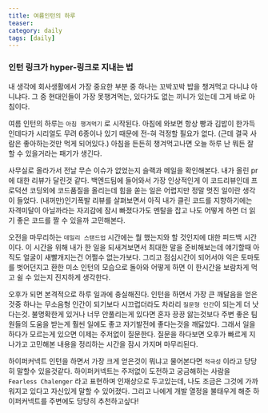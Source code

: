 ```yaml
---
title: 여름인턴의 하루
teaser:
category: daily
tags: [daily]
---
```


### 인턴 링크가 hyper-링크로 지내는 법

내 생각에 회사생활에서 가장 중요한 부분 중 하나는 꼬박꼬박 밥을 챙겨먹고 다니냐 아니냐다. 그 중 현대인들이 가장 못챙겨먹는, 있다가도 없는 끼니가 있는데 그게 바로 아침이다.

여름 인턴의 하루는 `아침 챙겨먹기` 로 시작된다. 아침에 와보면 항상 빵과 김밥이 한가득인데다가 시리얼도 무려 6종이나 있기 때문에 전-혀 걱정할 필요가 없다. (근데 결국 사람은 좋아하는것만 먹게 되어있다.) 아침을 든든히 챙겨먹고나면 오늘 하루 난 뭐든 잘 할 수 있을거라는 패기가 생긴다.

사무실로 올라가서 전날 무슨 이슈가 없었는지 슬랙과 메일을 확인해본다. 내가 올린 pr에 대한 리뷰가 달린것 같다. 백엔드팀에 들어와서 가장 인상적인게 이 코드리뷰인데 프로덕션 코딩외에 코드품질을 올리는데 힘을 쏟는 일은 어렵지만 정말 멋진 일이란 생각이 들었다. (내꺼만)인기폭발  리뷰를 살펴보면서 아직 내가 클린 코드를 지향하기에는 자격미달이 아닐까라는 자괴감에 잠시 빠졌다가도 멘탈을 잡고 나도 어떻게 하면 더 읽기 좋은 코드를 짤 수 있을까 고민해본다.

오전을 마무리하는 `데일리 스탠드업` 시간에는 뭘 했는지와 할 것인지에 대한 피드백 시간이다. 이 시간을 위해 내가 한 일을 되새겨보면서 최대한 말을 준비해보는데 얘기할때 아직도 얼굴이 새빨개지는건 어쩔수 없는가보다. 그리고 점심시간이 되어서야 익은 토마토를 벗어던지고 환한 미소 인턴의 모습으로 돌아와 어떻게 하면 이 한시간을 보람차게 먹고 쉴 수 있는지 진지하게 생각한다.

오후가 되면 본격적으로 하루 일과에 충실해진다. 인턴을 하면서 가장 큰 깨달음을 얻은것중 하나는 무소음형 인간이 되기보다 시끄럽더라도 차라리 `질문형 인간`이 되는게 더 낫다는것. 불명확한게 있거나 너무 안풀리는게 있다면 혼자 끙끙 앓는것보다 주변 좋은 팀원들의 도움을 받는게 훨씬 일에도 좋고 자기발전에 좋다는것을 깨닳았다. 그래서 일을 하다가 모르는게 있으면 이제는 주저없이 질문한다. 질문을 하다보면 오후가 빠르게 지나가고 고민해본 내용을 정리하는 시간을 잠시 가지며 마무리된다.

하이퍼커넥트 인턴을 하면서 가장 크게 얻은것이 뭐냐고 물어본다면 `적극성` 이라고 당당히 말할수 있을것같다. 하이퍼커넥트는 주저없이 도전하고 궁금해하는 사람을 `Fearless Chalenger` 라고 표현하며 인재상으로 두고있는데, 나도 조금은 그것에 가까워지고 있다고 자신있게 말할 수 있어졌다. 그리고 나에게 개발 열정을 불태우게 해준 하이퍼커넥트를 주변에도 당당히 추천하고싶다!
